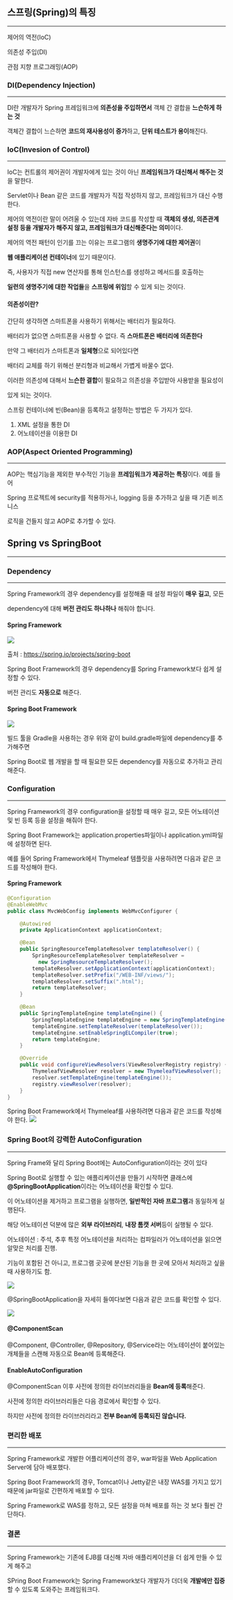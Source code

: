 ## 스프링(Spring)의 특징

---
제어의 역전(IoC)

의존성 주입(DI)

관점 지향 프로그래밍(AOP)


### DI(Dependency Injection)

---
DI란 개발자가 Spring 프레임워크에 **의존성을 주입하면서** 객체 간 결합을 **느슨하게 하는 것**

객체간 결합이 느슨하면 **코드의 재사용성이 증가**하고, **단위 테스트가 용이**해진다.

### IoC(Invesion of Control)

---

IoC는 컨트롤의 제어권이 개발자에게 있는 것이 아닌 **프레임워크가 대신해서 해주는 것**을 말한다.

Servlet이나 Bean 같은 코드를 개발자가 직접 작성하지 않고, 프레임워크가 대신 수행한다.

제어의 역전이란 말이 어려울 수 있는데 자바 코드를 작성할 때 **객체의 생성, 의존관계 설정 등을 개발자가 해주지 않고, 프레임워크가 대신해준다는 의미**이다.

제어의 역전 패턴이 인기를 끄는 이유는 프로그램의 **생명주기에 대한 제어권**이

**웹 애플리케이션 컨테이너**에 있기 때문이다.

즉, 사용자가 직접 new 연산자를 통해 인스턴스를 생성하고 메서드를 호출하는

**일련의 생명주기에 대한 작업들**을 **스프링에 위임**할 수 있게 되는 것이다.

#### 의존성이란?

간단히 생각하면 스마트폰을 사용하기 위해서는 배터리가 필요하다.

배터리가 없으면 스마트폰을 사용할 수 없다. 즉 **스마트폰은 배터리에 의존한다**

만약 그 배터리가 스마트폰과 **일체형**으로 되어있다면

배터리 교체를 하기 위해선 분리형과 비교해서 가볍게 바꿀수 없다.

이러한 의존성에 대해서 **느슨한 결합**이 필요하고 의존성을 주입받아 사용받을 필요성이

있게 되는 것이다.


스프링 컨테이너에 빈(Bean)을 등록하고 설정하는 방법은 두 가지가 있다.
1. XML 설정을 통한 DI
2. 어노테이션을 이용한 DI


### AOP(Aspect Oriented Programming)

---

AOP는 핵심기능을 제외한 부수적인 기능을 **프레임워크가 제공하는 특징**이다. 예를 들어

Spring 프로젝트에 security를 적용하거나, logging 등을 추가하고 싶을 때 기존 비즈니스

로직을 건들지 않고 AOP로 추가할 수 있다.


## Spring vs SpringBoot

---

### Dependency

---

Spring Framework의 경우 dependency를 설정해줄 때 설정 파일이 **매우 길고**, 모든

dependency에 대해 **버전 관리도 하나하나** 해줘야 합니다.

#### Spring Framework
![](https://velog.velcdn.com/images/kimnow/post/6413c4cb-b2d9-4adf-afc1-206ff4472f8c/image.png)

출처 : https://spring.io/projects/spring-boot

Spring Boot Framework의 경우 dependency를 Spring Framework보다 쉽게 설정할 수 있다.

버전 관리도 **자동으로** 해준다.

#### Spring Boot Framework
![](https://velog.velcdn.com/images/kimnow/post/82a0e12a-e10c-4c67-b90b-53419d235fbb/image.png)

빌드 툴을 Gradle을 사용하는 경우 위와 같이 build.gradle파일에 dependency를 추가해주면

Spring Boot로 웹 개발을 할 때 필요한 모든 dependency를 자동으로 추가하고 관리해준다.



### Configuration

---

Spring Framework의 경우 configuration을 설정할 때 매우 길고, 모든 어노테이션 및 빈 등록 등을 설정을 해줘야 한다.

Spring Boot Framework는 application.properties파일이나 application.yml파일에 설정하면 된다.

예를 들어 Spring Framework에서 Thymeleaf 템플릿을 사용하려면 다음과 같은 코드를 작성해야 한다.

#### Spring Framework
```java
@Configuration
@EnableWebMvc
public class MvcWebConfig implements WebMvcConfigurer {

    @Autowired
    private ApplicationContext applicationContext;

    @Bean
    public SpringResourceTemplateResolver templateResolver() {
        SpringResourceTemplateResolver templateResolver = 
          new SpringResourceTemplateResolver();
        templateResolver.setApplicationContext(applicationContext);
        templateResolver.setPrefix("/WEB-INF/views/");
        templateResolver.setSuffix(".html");
        return templateResolver;
    }

    @Bean
    public SpringTemplateEngine templateEngine() {
        SpringTemplateEngine templateEngine = new SpringTemplateEngine();
        templateEngine.setTemplateResolver(templateResolver());
        templateEngine.setEnableSpringELCompiler(true);
        return templateEngine;
    }

    @Override
    public void configureViewResolvers(ViewResolverRegistry registry) {
        ThymeleafViewResolver resolver = new ThymeleafViewResolver();
        resolver.setTemplateEngine(templateEngine());
        registry.viewResolver(resolver);
    }
}
```
Spring Boot Framework에서 Thymeleaf를 사용하려면 다음과 같은 코드를 작성해야 한다.
![](https://velog.velcdn.com/images/kimnow/post/07c3f38f-007b-4d44-aff1-5f65838507f9/image.png)



### Spring Boot의 강력한 AutoConfiguration

---

Spring Frame와 달리 Spring Boot에는 AutoConfiguration이라는 것이 있다

Spring Boot로 실행할 수 있는 애플리케이션을 만들기 시작하면 클래스에 **@SpringBootApplication**이라는 어노테이션을 확인할 수 있다.

이 어노테이션을 제거하고 프로그램을 실행하면, **일반적인 자바 프로그램**과 동일하게 실행된다.

해당 어노테이션 덕분에 많은 **외부 라이브러리**, **내장 톰캣 서버**등이 실행될 수 있다.

>
어노테이션 : 주석, 추후 특정 어노테이션을 처리하는 컴파일러가 어노테이션을 읽으면 알맞은 처리를 진행.
>
기능이 포함된 건 아니고, 프로그램 곳곳에 분산된 기능을 한 곳에 모아서 처리하고 싶을 때 사용하기도 함.

![](https://velog.velcdn.com/images/kimnow/post/e3ee21a7-6a7e-4d11-8ea9-f79b9a9112bf/image.png)

@SpringBootApplication을 자세히 들여다보면 다음과 같은 코드를 확인할 수 있다.

![](https://velog.velcdn.com/images/kimnow/post/42a521b5-51d0-4b1d-aeb6-30f6a60bb102/image.png)

#### @ComponentScan

@Component, @Controller, @Repository, @Service라는 어노테이션이 붙어있는 개체들을
스캔해 자동으로 Bean에 등록해준다.

#### EnableAutoConfiguration

@ComponentScan 이후 사전에 정의한 라이브러리들을 **Bean에 등록**해준다.

사전에 정의한 라이브러리들은 다음 경로에서 확인할 수 있다.

하지만 사전에 정의한 라이브러리라고 **전부 Bean에 등록되진 않습니다.**


### 편리한 배포

---

Spring Framework로 개발한 어플리케이션의 경우, war파일을 Web Application Server에 담아 배포했다.

Spring Boot Framework의 경우, Tomcat이나 Jetty같은 내장 WAS를 가지고 있기 때문에 jar파일로 간편하게 배포할 수 있다.

Spring Framework로 WAS를 정하고, 모든 설정을 마쳐 배포를 하는 것 보다 훨씬 간단하다.


### 결론

---

Spring Framework는 기존에 EJB를 대신해 자바 애플리케이션을 더 쉽게 만들 수 있게 해주고

SPring Boot Framework는 Spring Framework보다 개발자가 더더욱 **개발에만 집중**할 수 있도록 도와주는 프레임워크다.